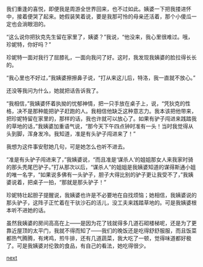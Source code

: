 
我们重逢的喜悦，即便我是周游全世界回来，也不过如此。姨婆一下把我搂进怀中，接着便哭了起来。她假装笑着说，要是我那可怜的母亲还活着，那个小傻瓜一定也会淌眼泪的。

“这么说你把狄克先生留在家里了，姨婆？”我说，“他没来，我心里很难过。哦，珍妮特，你好吗？”

珍妮特一面对我行了屈膝礼，一面向我问了好。这时，我发现我姨婆的脸拉得长长的。

“我心里也不好过，”我姨婆擦擦鼻子说，“打从来这儿后，特洛，我一直就不放心。”

还没等我问为什么，她就把话告诉我了。

“我相信，”我姨婆怀着执拗的忧郁神情，把一只手放在桌子上，说，“凭狄克的性格，决不是那种能把驴子赶跑的人。我相信他缺乏这种意志力。我本该把他带来，把珍妮特留在家里的，那样的话，我也许就可以放心了。如果有驴子闯进来践踏我的草地的话，”我姨婆加重语气说，“那今天下午四点钟时准有一头！当时我觉得从头到脚，浑身发冷。我知道，准是有头驴子闯进来了！”

我想为这件事安慰她几句，可是她怎么也听不进去。

“准是有头驴子闯进来了，”我姨婆说，“而且准是‘谋杀人’的姐姐那女人来我家时骑的那头秃尾巴驴子。”打从那次以后，“谋杀人”的姐姐是我姨婆知道的谋得斯通小姐的唯一名字，“如果说多佛有一头驴子，胆子大得比别的驴子更让我受不了，”我姨婆说着，把桌子一拍，“那就是那头驴子！”

珍妮特壮起胆子提醒说，我姨婆也许是不必要地在自找烦恼；她相信，我姨婆说的那头驴子，这阵子正忙着在干驮沙石的活儿，没工夫来践踏草地的。可是我姨婆根本听不进她的话。

虽然我姨婆的房间高高在上——是因为花了钱就得多几道石砌楼梯呢，还是为了更靠近屋顶的太平门，我就不得而知了——我们的晚饭还是吃得舒舒服服，而且饭菜都热气腾腾，有烤鸡，煎牛排，还有几道蔬菜，我大吃了一顿，觉得味道都好极了。可是我姨婆对伦敦的食品，有自己的看法，她吃得很少。

[next](page313)